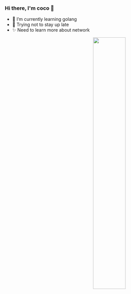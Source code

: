 ### Hi there, I'm coco 👋



- 🌱 I’m currently learning golang
- 🙏 Trying not to stay up late
- ✨ Need to learn more about network


<a href="https://github.com/cocoshe?tab=repositories">
  <img align="right" src="https://github-readme-stats.vercel.app/api?username=cocoshe&show_icons=true&hide_border=true&count_private=true" width="45%" />
</a>


